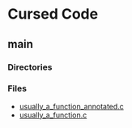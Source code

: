 # Cursed Code
## main


### Directories


### Files
* [usually_a_function_annotated.c](usually_a_function_annotated.c) 
* [usually_a_function.c](usually_a_function.c) 
